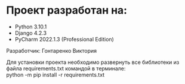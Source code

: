 # Проект разработан на:  
- Python 3.10.1  
- Django 4.2.3  
- PyCharm 2022.1.3 (Professional Edition)  

Разработчик: Гонтаренко Виктория  

Для установки проекта необходимо развернуть все библиотеки из файла requirements.txt командой в терминале:  
python -m pip install -r requirements.txt